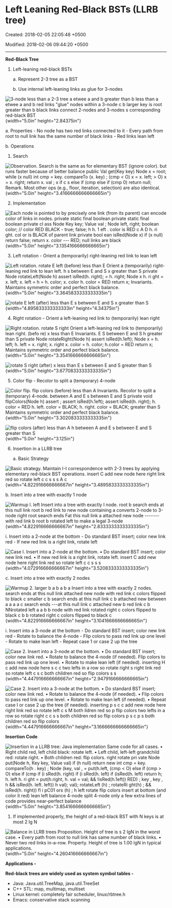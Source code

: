 # Left Leaning Red-Black BSTs (LLRB tree)

Created: 2018-02-05 22:05:48 +0500

Modified: 2018-02-06 09:44:20 +0500

---

**Red-Black Tree**

1.  Left-leaning red-black BSTs

    a.  Represent 2-3 tree as a BST

    b.  Use internal left-leaning links as glue for 3-nodes



![3-node less than a 2-3 tree a etwee a and b greater than b less than a etwee a and b red links "glue" nodes within a 3-node c b larger key is root greater than b black links connect 2-nodes and 3-nodes s corresponding red-black BST ](media/Left-Leaning-Red-Black-BSTs-(LLRB-tree)-image1.png){width="5.0in" height="2.84375in"}



a.  Properties
    -   No node has two red links connected to it
    -   Every path from root to null link has the same number of black links
    -   Red links lean left

b.  Operations



1.  Search



![Observation. Search is the same as for elementary BST (ignore color). but runs faster because of better balance public Val get(Key key) Node x = root; while (x null) int cmp = key. compareTo (x. key) ; (cmp < O) x = x. left; > O) x = x. right; return x. val ; x if c s else if (cmp else if (cmp 0) return null; Remark. Most other ops (e.g., floor, iteration, selection) are also identical. ](media/Left-Leaning-Red-Black-BSTs-(LLRB-tree)-image2.png){width="5.0in" height="3.4166666666666665in"}



2.  Implementation



![Each node is pointed to by precisely one link (from its parent) can encode color of links in nodes. private static final boolean private static final boolean private cl ass Node Key key; Value val ; Node left, right; boolean color; // color RED BLACK - true; false; h h. 1 eft . color is RED c A D h. ri ght. col or is BLACK of parent link private bool ean isRed(Node x) if (x null) return false; return x. color --- RED; null links are black ](media/Left-Leaning-Red-Black-BSTs-(LLRB-tree)-image3.png){width="5.0in" height="3.1354166666666665in"}



3.  Left rotation - Orient a (temporarily) right-leaning red link to lean left



![Left rotation. rotate E left (before) less than E Orient a (temporarily) right-leaning red link to lean left. h s between E and S x greater than S private Node rotateLeft(Node h) assert isRed(h. right); = h. right; Node x h. ri ght = x. left; x. left = h = h. color; x. color h. color = RED return x; Invariants. Maintains symmetric order and perfect black balance. ](media/Left-Leaning-Red-Black-BSTs-(LLRB-tree)-image4.png){width="5.0in" height="3.3645833333333335in"}



![rotate E left (after) less than E s between E and S x greater than S ](media/Left-Leaning-Red-Black-BSTs-(LLRB-tree)-image5.png){width="4.895833333333333in" height="4.34375in"}



4.  Right rotation - Orient a left-leaning red link to (temporarily) lean right



![Right rotation. rotate S right Orient a left-leaning red link to (temporarily) lean right. (befo re) x less than E Invariants. E S between E and S h greater than S private Node rotateRight(Node h) assert isRed(h.1eft); Node x = h. left; h. left = x. right; x. right x. color = h. color; h.color = RED return x; Maintains symmetric order and perfect black balance. ](media/Left-Leaning-Red-Black-BSTs-(LLRB-tree)-image6.png){width="5.0in" height="3.3541666666666665in"}



![rotate S right (after) x less than E s between E and S greater than S ](media/Left-Leaning-Red-Black-BSTs-(LLRB-tree)-image7.png){width="5.0in" height="3.6770833333333335in"}



5.  Color flip - Recolor to split a (temporary) 4-node



![Color flip. flip colors (before) less than A Invariants. Recolor to split a (temporary) 4-node. between A and E s between E and S private void flipCoIors(Node h) assert ; assert isRed(h.1eft); assert isRed(h. right); h. color = RED h. left. color = BLACK; h. right. color = BLACK; greater than S Maintains symmetric order and perfect black balance. ](media/Left-Leaning-Red-Black-BSTs-(LLRB-tree)-image8.png){width="5.0in" height="3.3020833333333335in"}



![flip colors (after) less than A h between A and E s between E and S greater than S ](media/Left-Leaning-Red-Black-BSTs-(LLRB-tree)-image9.png){width="5.0in" height="3.125in"}



6.  Insertion in a LLRB tree

    a.  Basic Strategy

![Basic strategy. Maintain I-I correspondence with 2-3 trees by applying elementary red-black BST operations. insert C add new node here right link red so rotate left c c s s s A c ](media/Left-Leaning-Red-Black-BSTs-(LLRB-tree)-image10.png){width="4.822916666666667in" height="3.4895833333333335in"}

b.  Insert into a tree with exactly 1 node

![Warmup l. left Insert into a tree with exactly I node. root b search ends at this null link root b red link to new node containing a converts 2-node to 3-node right root search ends Fat this null link a attached new node -------with red link b root b rotated left to make a legal 3-node ](media/Left-Leaning-Red-Black-BSTs-(LLRB-tree)-image11.png){width="4.822916666666667in" height="2.8333333333333335in"}

i.  Insert into a 2-node at the bottom
    -   Do standard BST insert; color new link red
    -   If new red link is a right link, rotate left

![Case l. Insert into a 2-node at the bottom. • Do standard BST insert; color new link red. • If new red link is a right link, rotate left. insert C add new node here right link red so rotate left c c s s s ](media/Left-Leaning-Red-Black-BSTs-(LLRB-tree)-image12.png){width="4.072916666666667in" height="3.5208333333333335in"}

c.  Insert into a tree with exactly 2 nodes

![Warmup 2. larger b a b a b a Insert into a tree with exactly 2 nodes. search ends at this null link attached new node with red link c colors flipped to black c smaller c b search ends at this null link c b attached new between a a a a c search ends ---at this null link c attached new b red link c b NNrotated left a a b b node with red link rotated right c colors flipped to black c b b rotated right c colors flipped to black c ](media/Left-Leaning-Red-Black-BSTs-(LLRB-tree)-image13.png){width="4.822916666666667in" height="3.1041666666666665in"}

i.  Insert into a 3-node at the bottom
    -   Do standard BST insert; color new link red
    -   Rotate to balance the 4-node
    -   Flip colors to pass red link up one level
    -   Rotate to make lean left
    -   Repeat case 1 or case 2 up the tree

![Case 2. Insert into a 3-node at the bottom. • Do standard BST insert; color new link red. • Rotate to balance the 4-node (if needed). Flip colors to pass red link up one level. • Rotate to make lean left (if needed). inserting H c add new node here s c c two lefts in a row so rotate right s right link red so rotate left c s c both children red so flip colors s s ](media/Left-Leaning-Red-Black-BSTs-(LLRB-tree)-image14.png){width="4.447916666666667in" height="2.9479166666666665in"}



![Case 2. Insert into a 3-node at the bottom. • Do standard BST insert; color new link red. • Rotate to balance the 4-node (if needed). • Flip colors to pass red link up one level. • Rotate to make lean left (if needed). • Repeat case I or case 2 up the tree (if needed). inserting p s c c add new node here right link red so rotate left c s M both ildren red so p flip colors two lefts in a row so rotate right c c s s both children red so flip colors p s c p s both children red so flip colors ](media/Left-Leaning-Red-Black-BSTs-(LLRB-tree)-image15.png){width="4.447916666666667in" height="3.1666666666666665in"}



**Insertion Code**

![Insertion in a LLRB tree: Java implementation Same code for all cases. • Right child red, left child black: rotate left. • Left child, left-left grandchild red: rotate right. • Both children red: flip colors. right rotate pri vate Node put(Node h, Key key, Value val) if (h null) return new int cmp = key. compareTo(h . key) ; Node (key, val , = put(h.left, (cmp < O) else if (cmp > O) else if (cmp if (i sRed(h. right) if (i sRed(h. left) if (isRed(h. left) return h; h. left h. ri ght = put(h.right, h. val = val; && !isRed(h.1eft)) RED) ; key , key , h && isRed(h. left. left)) h val); val); rotateLeft (h) ; rotateRi ght(h) ; && isRed(h. right)) fl i pC01 ors (h) ; h left rotate flip colors insert at bottom (and color it red) lean left balance 4-node split 4-node only a few extra lines of code provides near-perfect balance ](media/Left-Leaning-Red-Black-BSTs-(LLRB-tree)-image16.png){width="5.0in" height="3.8541666666666665in"}



1.  If implemented properly, the height of a red-black BST with N keys is at most 2 lg N



![Balance in LLRB trees Proposition. Height of tree is s 2 lgN in the worst case. • Every path from root to null link has same number of black links. • Never two red links in-a-row. Property. Height of tree is 1.00 lgN in typical applications. ](media/Left-Leaning-Red-Black-BSTs-(LLRB-tree)-image17.png){width="5.0in" height="4.260416666666667in"}



**Applications -**

**Red-black trees are widely used as system symbol tables -**
-   Java: Java.util.TreeMap, java.util.TreeSet
-   C++ STL: map, multimap, multiset
-   Linux kernel: completely fair scheduler, linux/rbtree.h
-   Emacs: conservative stack scanning



















